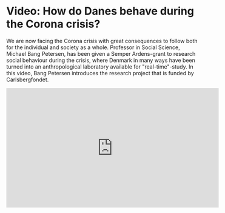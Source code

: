 # Video: How do Danes behave during the Corona crisis?

We are now facing the Corona crisis with great consequences to follow both for the individual and society as a whole. Professor in Social Science, Michael Bang Petersen, has been given a Semper Ardens-grant to research social behaviour during the crisis, where Denmark in many ways have been turned into an anthropological laboratory available for "real-time"-study. In this video, Bang Petersen introduces the research project that is funded by Carlsbergfondet.

<iframe width="560" height="315" src="https://www.youtube.com/embed/_xOzQBLTepo" frameborder="0" allow="accelerometer; autoplay; encrypted-media; gyroscope; picture-in-picture" allowfullscreen></iframe> 
 
